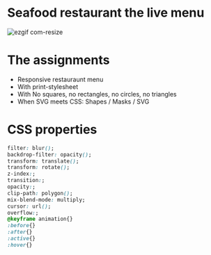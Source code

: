 # Seafood restaurant the live menu

![ezgif com-resize](https://user-images.githubusercontent.com/45425087/75432576-e4d97880-594e-11ea-96e4-220f1a90992a.gif)



# The assignments

* Responsive restauraunt menu
* With print-stylesheet
* With No squares, no rectangles, no circles, no triangles
* When SVG meets CSS: Shapes / Masks / SVG

# CSS properties
``` css
filter: blur();
backdrop-filter: opacity();
transform: translate();
transform: rotate();
z-index:;
transition:;
opacity:;
clip-path: polygon();
mix-blend-mode: multiply;
cursor: url();
overflow:;
@keyframe animation{}
:before{}
:after{}
:active{}
:hover{}
```
